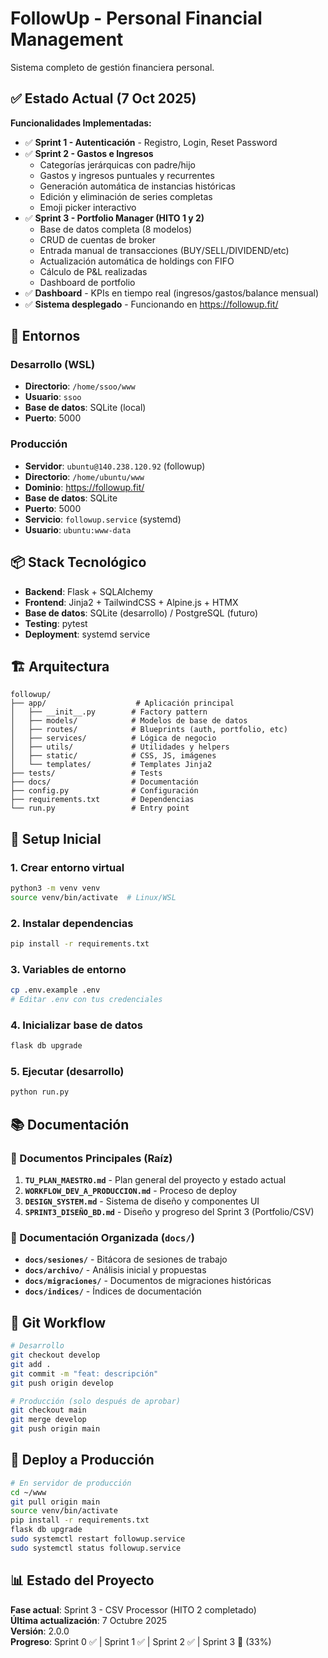 # FollowUp - Personal Financial Management

Sistema completo de gestión financiera personal.

## ✅ Estado Actual (7 Oct 2025)

**Funcionalidades Implementadas:**
- ✅ **Sprint 1 - Autenticación** - Registro, Login, Reset Password
- ✅ **Sprint 2 - Gastos e Ingresos** 
  - Categorías jerárquicas con padre/hijo
  - Gastos y ingresos puntuales y recurrentes
  - Generación automática de instancias históricas
  - Edición y eliminación de series completas
  - Emoji picker interactivo
- ✅ **Sprint 3 - Portfolio Manager (HITO 1 y 2)**
  - Base de datos completa (8 modelos)
  - CRUD de cuentas de broker
  - Entrada manual de transacciones (BUY/SELL/DIVIDEND/etc)
  - Actualización automática de holdings con FIFO
  - Cálculo de P&L realizadas
  - Dashboard de portfolio
- ✅ **Dashboard** - KPIs en tiempo real (ingresos/gastos/balance mensual)
- ✅ **Sistema desplegado** - Funcionando en https://followup.fit/

## 🚀 Entornos

### Desarrollo (WSL)
- **Directorio**: `/home/ssoo/www`
- **Usuario**: `ssoo`
- **Base de datos**: SQLite (local)
- **Puerto**: 5000

### Producción
- **Servidor**: `ubuntu@140.238.120.92` (followup)
- **Directorio**: `/home/ubuntu/www`
- **Dominio**: https://followup.fit/
- **Base de datos**: SQLite
- **Puerto**: 5000
- **Servicio**: `followup.service` (systemd)
- **Usuario**: `ubuntu:www-data`

## 📦 Stack Tecnológico

- **Backend**: Flask + SQLAlchemy
- **Frontend**: Jinja2 + TailwindCSS + Alpine.js + HTMX
- **Base de datos**: SQLite (desarrollo) / PostgreSQL (futuro)
- **Testing**: pytest
- **Deployment**: systemd service

## 🏗️ Arquitectura

```
followup/
├── app/                    # Aplicación principal
│   ├── __init__.py        # Factory pattern
│   ├── models/            # Modelos de base de datos
│   ├── routes/            # Blueprints (auth, portfolio, etc)
│   ├── services/          # Lógica de negocio
│   ├── utils/             # Utilidades y helpers
│   ├── static/            # CSS, JS, imágenes
│   └── templates/         # Templates Jinja2
├── tests/                 # Tests
├── docs/                  # Documentación
├── config.py              # Configuración
├── requirements.txt       # Dependencias
└── run.py                 # Entry point
```

## 🔧 Setup Inicial

### 1. Crear entorno virtual
```bash
python3 -m venv venv
source venv/bin/activate  # Linux/WSL
```

### 2. Instalar dependencias
```bash
pip install -r requirements.txt
```

### 3. Variables de entorno
```bash
cp .env.example .env
# Editar .env con tus credenciales
```

### 4. Inicializar base de datos
```bash
flask db upgrade
```

### 5. Ejecutar (desarrollo)
```bash
python run.py
```

## 📚 Documentación

### 📄 Documentos Principales (Raíz)

1. **`TU_PLAN_MAESTRO.md`** - Plan general del proyecto y estado actual
2. **`WORKFLOW_DEV_A_PRODUCCION.md`** - Proceso de deploy
3. **`DESIGN_SYSTEM.md`** - Sistema de diseño y componentes UI
4. **`SPRINT3_DISEÑO_BD.md`** - Diseño y progreso del Sprint 3 (Portfolio/CSV)

### 📁 Documentación Organizada (`docs/`)

- **`docs/sesiones/`** - Bitácora de sesiones de trabajo
- **`docs/archivo/`** - Análisis inicial y propuestas
- **`docs/migraciones/`** - Documentos de migraciones históricas
- **`docs/indices/`** - Índices de documentación

## 📝 Git Workflow

```bash
# Desarrollo
git checkout develop
git add .
git commit -m "feat: descripción"
git push origin develop

# Producción (solo después de aprobar)
git checkout main
git merge develop
git push origin main
```

## 🚢 Deploy a Producción

```bash
# En servidor de producción
cd ~/www
git pull origin main
source venv/bin/activate
pip install -r requirements.txt
flask db upgrade
sudo systemctl restart followup.service
sudo systemctl status followup.service
```

## 📊 Estado del Proyecto

**Fase actual**: Sprint 3 - CSV Processor (HITO 2 completado)  
**Última actualización**: 7 Octubre 2025  
**Versión**: 2.0.0  
**Progreso**: Sprint 0 ✅ | Sprint 1 ✅ | Sprint 2 ✅ | Sprint 3 🔄 (33%)

